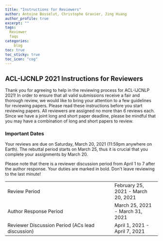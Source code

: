 ```yaml
---
title: "Instructions for Reviewers"
author: Antoine Bosselut, Christophe Gravier, Jing Huang
author_profile: true
excerpt: ""
tags:
  Reviewer
  faqs
categories:
    blog
toc: true
toc_sticky: true
toc_icon: "cog"
---
```

##  ACL-IJCNLP 2021 Instructions for Reviewers

Thank you for agreeing to help in the reviewing process for ACL-IJCNLP 2021! In order to ensure that all valid submissions receive a fair and thorough review, we would like to bring your attention to a few guidelines for reviewing papers. Please read these instructions before you start reviewing papers. 
All reviewers are assigned no more than 6 reviews each. Since we have a joint long and short paper deadline, please be mindful that you may have a combination of long and short papers to review.

### Important Dates

Your reviews are due on Saturday, March 20, 2021 (11:59pm anywhere on Earth). The rebuttal period starts on March 25, thus it is crucial that you complete your assignments by March 20.

Please note that there is a reviewer discussion period from April 1 to 7 after the author response. Your duties are marked in bold. Don't leave reviewing to the last minute!

<table style="width: 100%">
    <tbody>
        <tr>
            <td style="width: 70%;">Review Period</td>
            <td style="width: 30%;">February 25, 2021 - March 20, 2021</td>
        </tr>
        <tr>
            <td style="width: 70%;">Author Response Period</td>
            <td style="width: 30%;">March 25, 2021 - March 31, 2021</td>
        </tr>
        <tr>
            <td style="width: 70%;">Reviewer Discussion Period (ACs lead discussion)</td>
            <td style="width: 30%;">April 1, 2021 - April 7, 2021</td>
        </tr>
</tbody>
</table>

